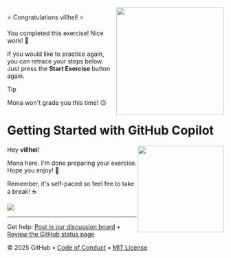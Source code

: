 <img src=https://octodex.github.com/images/welcometocat.png align=right height=250px />

⭐️ Congratulations villhei! ⭐️

You completed this exercise! Nice work! 🥳

If you would like to practice again, you can retrace your steps below. Just press the **Start Exercise** button again.

> [!TIP]
> Mona won't grade you this time! 😉


 # Getting Started with GitHub Copilot

<img src="https://octodex.github.com/images/Professortocat_v2.png" align="right" height="200px" />

Hey **villhei**!

Mona here. I'm done preparing your exercise. Hope you enjoy! 💚

Remember, it's self-paced so feel fee to take a break! ☕️
 
[![](https://img.shields.io/badge/Go%20to%20Exercise-%E2%86%92-1f883d?style=for-the-badge&logo=github&labelColor=197935)](https://github.com/villhei/skills-getting-started-with-github-copilot/issues/1)
 
---

Get help: [Post in our discussion board](https://github.com/orgs/skills/discussions/categories/) &bull; [Review the GitHub status page](https://www.githubstatus.com/)

&copy; 2025 GitHub &bull; [Code of Conduct](https://www.contributor-covenant.org/version/2/1/code_of_conduct/code_of_conduct.md) &bull; [MIT License](https://gh.io/mit)
